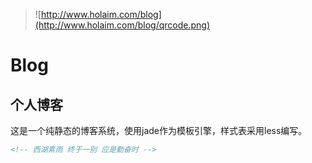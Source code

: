 > ![http://www.holaim.com/blog](http://www.holaim.com/blog/qrcode.png)

# Blog

## 个人博客

这是一个纯静态的博客系统，使用jade作为模板引擎，样式表采用less编写。

```html
<!-- 西湖素雨 终于一别 应是勤奋时 -->
```